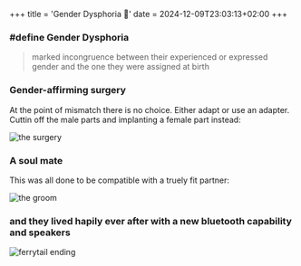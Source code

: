 +++
title = 'Gender Dysphoria 🌈'
date = 2024-12-09T23:03:13+02:00
+++

### \#define Gender Dysphoria
> marked incongruence between their experienced or expressed gender and the one they were assigned at birth

### Gender-affirming surgery
At the point of mismatch there is no choice. Either adapt or use an adapter. Cuttin off the male parts and implanting a female part instead:

![the surgery](/maleoutfemalein.png)

### A soul mate

This was all done to be compatible with a truely fit partner:

![the groom](/ugreenbluetooth.png)

### and they lived hapily ever after with a new bluetooth capability and speakers

![ferrytail ending](/auxandugreen.png)






